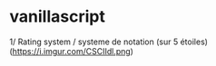 # vanillascript

1/ Rating system / systeme de notation (sur 5 étoiles)
(https://i.imgur.com/CSCIIdl.png)
